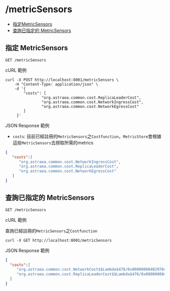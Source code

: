 /metricSensors
===

- [指定MetricSensors](#指定-MetricSensors)
- [查詢已指定的 MetricSensors](#查詢已指定的-MetricSensors)

## 指定 MetricSensors
```shell
GET /metricSensors
```

cURL 範例
```shell
curl -X POST http://localhost:8001/metricSensors \
    -H "Content-Type: application/json" \
    -d '{
        "costs": [
                "org.astraea.common.cost.ReplicaLeaderCost",  
                "org.astraea.common.cost.NetworkIngressCost",
                "org.astraea.common.cost.NetworkEgressCost"
        ]
     }'
```

JSON Response 範例
- `costs`: 目前已經註冊的`MetricSensors`之`Costfunction`，`MetricStore`會根據這些`MetricSensors`去撈取所需的metrics
```json
{
   "costs":[
      "org.astraea.common.cost.NetworkIngressCost",
      "org.astraea.common.cost.ReplicaLeaderCost",
      "org.astraea.common.cost.NetworkEgressCost"
   ]
}
```

## 查詢已指定的 MetricSensors

```shell
GET /metricSensors
```

cURL 範例

查詢已經註冊的`MetricSensors`之`Costfunction`
```shell
curl -X GET http://localhost:8001/metricSensors
```

JSON Response 範例
 ```json
{
   "costs":[
      "org.astraea.common.cost.NetworkCost$$Lambda$478/0x0000000840297840",
      "org.astraea.common.cost.ReplicaLeaderCost$$Lambda$476/0x0000000840297040"
   ]
}
 ```
